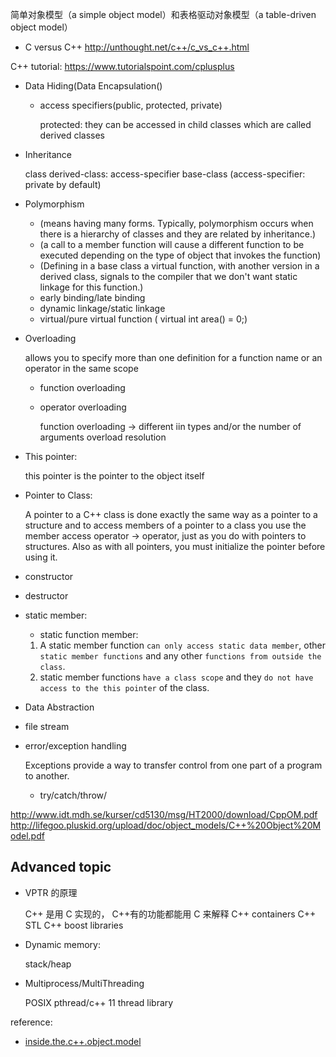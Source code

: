 简单对象模型（a simple object model）和表格驱动对象模型（a table-driven object model）

- C versus C++
  http://unthought.net/c++/c_vs_c++.html

C++ tutorial:
https://www.tutorialspoint.com/cplusplus

- Data Hiding(Data Encapsulation()

  - access specifiers(public, protected, private)

    protected: they can be accessed in child classes which are called derived classes

- Inheritance

  class derived-class: access-specifier base-class (access-specifier: private by default)

- Polymorphism

  - (means having many forms. Typically, polymorphism occurs when there is a hierarchy of classes and they are related by inheritance.)
  - (a call to a member function will cause a different function to be executed depending on the type of object that invokes the function)
  - (Defining in a base class a virtual function, with another version in a derived class, signals to the compiler that we don't want static linkage for this function.)
  - early binding/late binding
  - dynamic linkage/static linkage
  - virtual/pure virtual function ( virtual int area() = 0;)

- Overloading

  allows you to specify more than one definition for a function name or an operator in the same scope

  - function overloading
  - operator overloading

    function overloading -> different iin types and/or the number of arguments
    overload resolution

- This pointer:

  this pointer is the pointer to the object itself

- Pointer to Class:

  A pointer to a C++ class is done exactly the same way as a pointer to a structure and to access members of a pointer to a class you use the member access operator -> operator, just as you do with pointers to structures. Also as with all pointers, you must initialize the pointer before using it.

- constructor
- destructor
- static member:

  - static function member:

  1. A static member function `can only access static data member`, other `static member functions` and any other `functions from outside the class`.
  2. static member functions `have a class scope` and they `do not have access to the this pointer` of the class.

- Data Abstraction
- file stream
- error/exception handling

  Exceptions provide a way to transfer control from one part of a program to another.

  - try/catch/throw/

http://www.idt.mdh.se/kurser/cd5130/msg/HT2000/download/CppOM.pdf
http://lifegoo.pluskid.org/upload/doc/object_models/C++%20Object%20Model.pdf

## Advanced topic

- VPTR 的原理

  C++ 是用 C 实现的， C++有的功能都能用 C 来解释
  C++ containers
  C++ STL
  C++ boost libraries

- Dynamic memory:

  stack/heap

- Multiprocess/MultiThreading

  POSIX pthread/c++ 11 thread library

reference:

- [inside.the.c++.object.model](http://www.faq3.de/OrganizeMe/pg/pdf/inside.the.c++.object.model.pdf)
